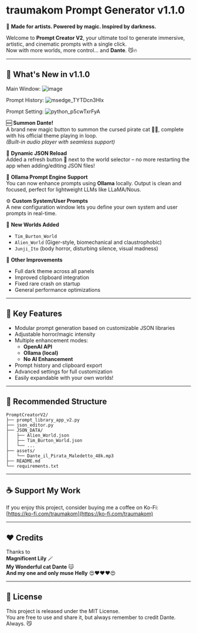 
# traumakom Prompt Generator v1.1.0

🎨 **Made for artists. Powered by magic. Inspired by darkness.**

Welcome to **Prompt Creator V2**, your ultimate tool to generate immersive, artistic, and cinematic prompts with a single click.  
Now with more worlds, more control... and **Dante**. 😼🔥

---

## 🌟 What's New in v1.1.0

Main Window:
![image](https://github.com/user-attachments/assets/099e086c-5320-4c35-85f8-a76bedbacfad)


Prompt History:
![msedge_TYTDcn3Hlx](https://github.com/user-attachments/assets/4e37e92c-8a68-464e-8d9d-d821c9448830)

Prompt Setting:
![python_p5cwTxrFyA](https://github.com/user-attachments/assets/3f639123-9ae2-48bf-9dc9-ca0a85b476df)


🆕 **Summon Dante!**  
A brand new magic button to summon the cursed pirate cat 🏴‍☠️, complete with his official theme playing in loop.  
*(Built-in audio player with seamless support)*

🔁 **Dynamic JSON Reload**  
Added a refresh button 🔄 next to the world selector – no more restarting the app when adding/editing JSON files!

🧠 **Ollama Prompt Engine Support**  
You can now enhance prompts using **Ollama** locally. Output is clean and focused, perfect for lightweight LLMs like LLaMA/Nous.

⚙️ **Custom System/User Prompts**  
A new configuration window lets you define your own system and user prompts in real-time.

🌌 **New Worlds Added**
- `Tim_Burton_World`
- `Alien_World` (Giger-style, biomechanical and claustrophobic)
- `Junji_Ito` (body horror, disturbing silence, visual madness)

💾 **Other Improvements**
- Full dark theme across all panels
- Improved clipboard integration
- Fixed rare crash on startup
- General performance optimizations

---

## 🔮 Key Features

- Modular prompt generation based on customizable JSON libraries
- Adjustable horror/magic intensity
- Multiple enhancement modes:
  - **OpenAI API**
  - **Ollama (local)**
  - **No AI Enhancement**
- Prompt history and clipboard export
- Advanced settings for full customization
- Easily expandable with your own worlds!

---

## 📁 Recommended Structure

```
PromptCreatorV2/
├── prompt_library_app_v2.py
├── json_editor.py
├── JSON_DATA/
│   ├── Alien_World.json
│   ├── Tim_Burton_World.json
│   └── ...
├── assets/
│   └── Dante_il_Pirata_Maledetto_48k.mp3
├── README.md
└── requirements.txt
```

---

## ☕ Support My Work

If you enjoy this project, consider buying me a coffee on Ko-Fi:  
[https://ko-fi.com/traumakom](https://ko-fi.com/traumakom)

---

## ❤️ Credits

Thanks to  
**Magnificent Lily** 🪄  
**My Wonderful cat Dante** 😽  
**And my one and only muse Helly** 😍❤️❤️❤️😍  

---

## 📜 License

This project is released under the MIT License.  
You are free to use and share it, but always remember to credit Dante. Always. 😼
